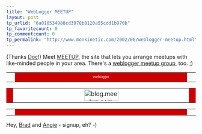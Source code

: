```yaml
---
title: "WebLogger MEETUP"
layout: post
tp_urlid: "6a010534988cd3970b0120a55cdd1b970b"
tp_favoritecount: 0
tp_commentcount: 0
tp_permalink: "http://www.monkinetic.com/2002/06/weblogger-meetup.html"
---
```

(Thanks <a href="http://doc.weblogs.com">Doc</a>!) Meet <a href="http://www.meetup.com">MEETUP</a>, the site that lets you arrange meetups with like-minded people in your area. There&#39;s a <a href="http://blog.meetup.com">weblogger meetup group</a>, too. ;)

<table align="center" border="0" cellpadding="0" cellspacing="0" width="95">
<tr>
<td valign="top"><img alt="" height="18" src="http://www.meetup.com/img/corner/top_left_c00_s.gif" width="7" /></td>
<td align="center" bgcolor="#cc0000" width="100%"><a href="http://blog.meetup.com" style="font-family: verdana, arial, helvetica, sans-serif !important; font-size:9px !important;color:#fff !important;font-weight:normal !important;text-decoration: none !important;">Weblogger</a></td>
<td align="right" valign="top"><img alt="" height="18" src="http://www.meetup.com/img/corner/top_right_c00_s.gif" width="7" /></td>
</tr>
</table><table align="center" border="0" cellpadding="0" cellspacing="0" width="95">
<tr bgcolor="#cc0000">
<td><img alt="" height="31" src="http://www.meetup.com/img/clear.gif" width="2" /></td>
<td align="center" bgcolor="#ffffff" width="100%"><a href="http://blog.meetup.com"><img alt="blog.meetup.com" border="0" height="31" src="http://www.meetup.com/img/logo_small/cloud.gif" width="91" /></a></td>
<td><img alt="" height="31" src="http://www.meetup.com/img/clear.gif" width="2" /></td>
</tr></table><table align="center" border="0" cellpadding="0" cellspacing="0" width="95">
<tr>
<td valign="bottom"><img alt="" height="10" src="http://www.meetup.com/img/corner/bot_left_c00_s.gif" width="7" /></td>
<td align="center" bgcolor="#cc0000" width="100%"><img alt="" height="2" src="http://www.meetup.com/img/clear.gif" width="2" /></td>
<td align="right" valign="bottom"><img alt="" height="10" src="http://www.meetup.com/img/corner/bot_right_c00_s.gif" width="7" /></td>
</tr>
</table>

Hey, <a href="http://www.120degrees.com">Brad</a> and <a href="http://www.blueshoediaries.com">Angie</a> - signup, eh? -)

